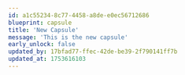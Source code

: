 ```yaml
---
id: a1c55234-8c77-4458-a8de-e0ec56712686
blueprint: capsule
title: 'New Capsule'
message: 'This is the new capsule'
early_unlock: false
updated_by: 17bfad77-ffec-42de-be39-2f790141ff7b
updated_at: 1753616103
---
```

